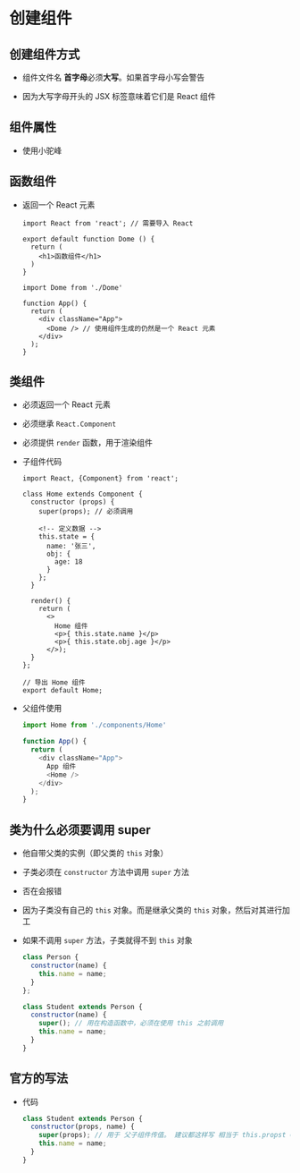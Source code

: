 # 创建组件

## 创建组件方式

  - 组件文件名 **首字母**必须**大写**。如果首字母小写会警告

  - 因为大写字母开头的 JSX 标签意味着它们是 React 组件

## 组件属性

  - 使用小驼峰

## 函数组件

  - 返回一个 React 元素

    ```react&#x20;jsx
    import React from 'react'; // 需要导入 React

    export default function Dome () {
      return (
        <h1>函数组件</h1>
      )
    }
    ```

    ```react&#x20;jsx
    import Dome from './Dome'

    function App() {
      return (
        <div className="App">
          <Dome /> // 使用组件生成的仍然是一个 React 元素
        </div>
      );
    }
    ```

## 类组件

  - 必须返回一个 React 元素

  - 必须继承 `React.Component`

  - 必须提供  `render` 函数，用于渲染组件

  - 子组件代码

    ```react&#x20;jsx
    import React, {Component} from 'react';

    class Home extends Component {
      constructor (props) {
        super(props); // 必须调用

        <!-- 定义数据 -->
        this.state = {
          name: '张三',
          obj: {
            age: 18
          }
        };
      }

      render() {
        return (
          <>
            Home 组件
            <p>{ this.state.name }</p>
            <p>{ this.state.obj.age }</p>
          </>);
      }
    };

    // 导出 Home 组件
    export default Home;
    ```

  - 父组件使用

    ```js
    import Home from './components/Home'

    function App() {
      return (
        <div className="App">
          App 组件
          <Home />
        </div>
      );
    }
    ```

## 类为什么必须要调用 super

  - 他自带父类的实例（即父类的 `this` 对象）

  - 子类必须在 `constructor` 方法中调用 `super` 方法

  - 否在会报错

  - 因为子类没有自己的 `this` 对象。而是继承父类的 `this` 对象，然后对其进行加工

  - 如果不调用 `super` 方法，子类就得不到 `this` 对象

    ```js
    class Person {
      constructor(name) {
        this.name = name;
      }
    };

    class Student extends Person {
      constructor(name) {
        super(); // 用在构造函数中，必须在使用 this 之前调用
        this.name = name;
      }
    }
    ```

## 官方的写法

  - 代码

    ```js
    class Student extends Person {
      constructor(props, name) {
        super(props); // 用于 父子组件传值。 建议都这样写 相当于 this.propst = props;
        this.name = name;
      }
    }
    ```
